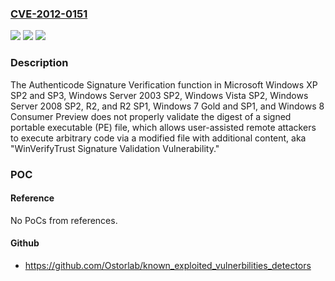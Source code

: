 ### [CVE-2012-0151](https://cve.mitre.org/cgi-bin/cvename.cgi?name=CVE-2012-0151)
![](https://img.shields.io/static/v1?label=Product&message=n%2Fa&color=blue)
![](https://img.shields.io/static/v1?label=Version&message=n%2Fa&color=blue)
![](https://img.shields.io/static/v1?label=Vulnerability&message=n%2Fa&color=brighgreen)

### Description

The Authenticode Signature Verification function in Microsoft Windows XP SP2 and SP3, Windows Server 2003 SP2, Windows Vista SP2, Windows Server 2008 SP2, R2, and R2 SP1, Windows 7 Gold and SP1, and Windows 8 Consumer Preview does not properly validate the digest of a signed portable executable (PE) file, which allows user-assisted remote attackers to execute arbitrary code via a modified file with additional content, aka "WinVerifyTrust Signature Validation Vulnerability."

### POC

#### Reference
No PoCs from references.

#### Github
- https://github.com/Ostorlab/known_exploited_vulnerbilities_detectors

